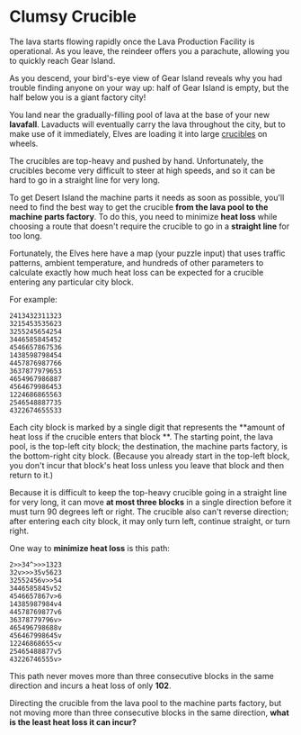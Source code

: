 # Clumsy Crucible

The lava starts flowing rapidly once the Lava Production Facility is operational. As you leave, the reindeer offers you
a parachute, allowing you to quickly reach Gear Island.

As you descend, your bird's-eye view of Gear Island reveals why you had trouble finding anyone on your way up: half of
Gear Island is empty, but the half below you is a giant factory city!

You land near the gradually-filling pool of lava at the base of your new **lavafall**. Lavaducts will eventually carry
the lava throughout the city, but to make use of it immediately, Elves are loading it into
large [crucibles](https://en.wikipedia.org/wiki/Crucible) on wheels.

The crucibles are top-heavy and pushed by hand. Unfortunately, the crucibles become very difficult to steer at high
speeds, and so it can be hard to go in a straight line for very long.

To get Desert Island the machine parts it needs as soon as possible, you'll need to find the best way to get the
crucible **from the lava pool to the machine parts factory**. To do this, you need to minimize **heat loss** while
choosing a route that doesn't require the crucible to go in a **straight line** for too long.

Fortunately, the Elves here have a map (your puzzle input) that uses traffic patterns, ambient temperature, and hundreds
of other parameters to calculate exactly how much heat loss can be expected for a crucible entering any particular city
block.

For example:

```
2413432311323
3215453535623
3255245654254
3446585845452
4546657867536
1438598798454
4457876987766
3637877979653
4654967986887
4564679986453
1224686865563
2546548887735
4322674655533
```

Each city block is marked by a single digit that represents the **amount of heat loss if the crucible enters that block
**. The starting point, the lava pool, is the top-left city block; the destination, the machine parts factory, is the
bottom-right city block. (Because you already start in the top-left block, you don't incur that block's heat loss unless
you leave that block and then return to it.)

Because it is difficult to keep the top-heavy crucible going in a straight line for very long, it can move **at most
three blocks** in a single direction before it must turn 90 degrees left or right. The crucible also can't reverse
direction; after entering each city block, it may only turn left, continue straight, or turn right.

One way to **minimize heat loss** is this path:

```
2>>34^>>>1323
32v>>>35v5623
32552456v>>54
3446585845v52
4546657867v>6
14385987984v4
44578769877v6
36378779796v>
465496798688v
456467998645v
12246868655<v
25465488877v5
43226746555v>
```

This path never moves more than three consecutive blocks in the same direction and incurs a heat loss of only **102**.

Directing the crucible from the lava pool to the machine parts factory, but not moving more than three consecutive
blocks in the same direction, **what is the least heat loss it can incur?**
